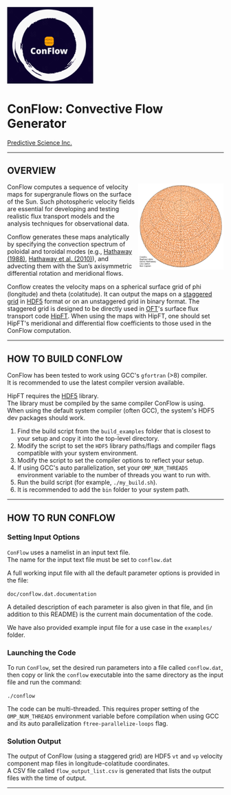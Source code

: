 <img width="200" src="conflow_logo_small.png" alt="ConFlow"/>
  
# ConFlow: Convective Flow Generator 
  
[Predictive Science Inc.](https://www.predsci.com)  

--------------------------------  

## OVERVIEW ##
  
<img width="200" align=right src="doc/SG_sphere_lon0_lat60.png" alt="ConFlow"/>ConFlow computes a sequence of velocity maps for supergranule flows on the surface of the Sun.  Such photospheric velocity fields are essential for developing and testing realistic flux transport models and the analysis techniques for observational data.  

Conflow generates these maps analytically by specifying the convection spectrum of poloidal and toroidal modes (e.g., [Hathaway (1988)](https://doi.org/10.1007/BF00147251), [Hathaway et al. (2010)](https://doi.org/10.1088/0004-637X/725/1/1082)), and advecting them with the Sun’s axisymmetric differential rotation and meridional flows.

Conflow creates the velocity maps on a spherical surface grid of phi (longitude) and theta (colatitude). It can output the maps on a [staggered grid](https://github.com/predsci/ConFlow/blob/main/doc/psi_hipft_grid.png) in [HDF5](https://www.hdfgroup.org/solutions/hdf5) format or on an unstaggered grid in binary format. The staggered grid is designed to be directly used in  [OFT](https://github.com/predsci/oft)'s surface flux transport code [HipFT](https://github.com/predsci/hipft).  When using the maps with HipFT, one should set HipFT's meridional and differential flow coefficients to those used in the ConFlow computation.  

--------------------------------  
   
## HOW TO BUILD CONFLOW ##
  
ConFlow has been tested to work using GCC's `gfortran` (>8) compiler.  
It is recommended to use the latest compiler version available.  

HipFT requires the [HDF5](https://www.hdfgroup.org/solutions/hdf5) library.  
The library must be compiled by the same compiler ConFlow is using.  
When using the default system compiler (often GCC), the system's HDF5 dev packages should work.  

1. Find the build script from the `build_examples` folder that is closest to your setup and copy it into the top-level directory.  
2. Modify the script to set the `HDF5` library paths/flags and compiler flags compatible with your system environment.  
3. Modify the script to set the compiler options to reflect your setup.  
4. If using GCC's auto parallelization, set your `OMP_NUM_THREADS` environment variable to the number of threads you want to run with.  
5. Run the build script (for example, `./my_build.sh`).  
6. It is recommended to add the `bin` folder to your system path.  

--------------------------------  

## HOW TO RUN CONFLOW ##
  
### Setting Input Options  
  
`ConFlow` uses a namelist in an input text file.  
The name for the input text file must be set to `conflow.dat`  
  
A full working input file with all the default parameter options is provided in the file:  
  
`doc/conflow.dat.documentation`  
   
A detailed description of each parameter is also given in that file, and (in addition to this README) is the current main documentation of the code.  
  
We have also provided example input file for a use case in the `examples/` folder.  

### Launching the Code ###
    
To run `ConFlow`, set the desired run parameters into a file called  `conflow.dat`, then copy or link the `conflow` executable into the same directory as the input file and run the command:  
  
`./conflow`  
  
The code can be multi-threaded.  This requires proper setting of the `OMP_NUM_THREADS` environment variable before compilation when using GCC and its auto parallelization `ftree-parallelize-loops` flag.  

### Solution Output ###
  
The output of ConFlow (using a staggered grid) are HDF5 `vt` and `vp` velocity component map files in longitude-colatitude coordinates.  
A CSV file called `flow_output_list.csv` is generated that lists the output files with the time of output.  

--------------------------------




